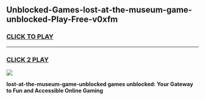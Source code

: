 
## Unblocked-Games-lost-at-the-museum-game-unblocked-Play-Free-v0xfm
<h3>
<a href="https://premium76.site?title=lost-at-the-museum-game-unblocked&ref=22A">CLICK TO PLAY</a></h3>
<hr>

<h3>
<a href="https://premium76.site?title=lost-at-the-museum-game-unblocked&ref=22A">CLICK 2 PLAY</a>
  
</h3>

<a href="https://premium76.site?title=lost-at-the-museum-game-unblocked&ref=22A"><img src="https://clearcache.store/games.png"></a>


**lost-at-the-museum-game-unblocked games unblocked: Your Gateway to Fun and Accessible Online Gaming**
